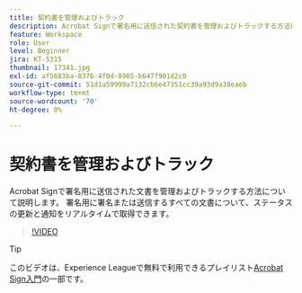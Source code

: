 ```yaml
---
title: 契約書を管理およびトラック
description: Acrobat Signで署名用に送信された契約書を管理およびトラックする方法について説明します。
feature: Workspace
role: User
level: Beginner
jira: KT-5315
thumbnail: 17341.jpg
exl-id: af5683ba-8376-4f0d-8985-b647f901d2c0
source-git-commit: 51d1a59999a7132cb6e47351cc39a93d9a38eaeb
workflow-type: tm+mt
source-wordcount: '70'
ht-degree: 0%

---
```


# 契約書を管理およびトラック

Acrobat Signで署名用に送信された文書を管理およびトラックする方法について説明します。 署名用に署名または送信するすべての文書について、ステータスの更新と通知をリアルタイムで取得できます。

>[!VIDEO](https://video.tv.adobe.com/v/338695?quality=12&learn=on&hidetitle=true)

>[!TIP]
>
>このビデオは、Experience Leagueで無料で利用できるプレイリスト[Acrobat Sign入門](https://experienceleague.adobe.com/ja/playlists/acrobat-sign-get-started-business-users)の一部です。
